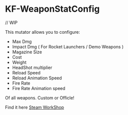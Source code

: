 # KF-WeaponStatConfig

// WIP

This mutator allows you to configure:

- Max Dmg
- Impact Dmg ( For Rocket Launchers / Demo Weapons )
- Magazine Size
- Cost
- Weight
- HeadShot multiplier
- Reload Speed
- Reload Animation Speed
- Fire Rate
- Fire Rate Animation speed

Of all weapons. Custom or Officle!

Find it here [Steam WorkShop](https://steamcommunity.com/id/Vel-San/myworkshopfiles/)